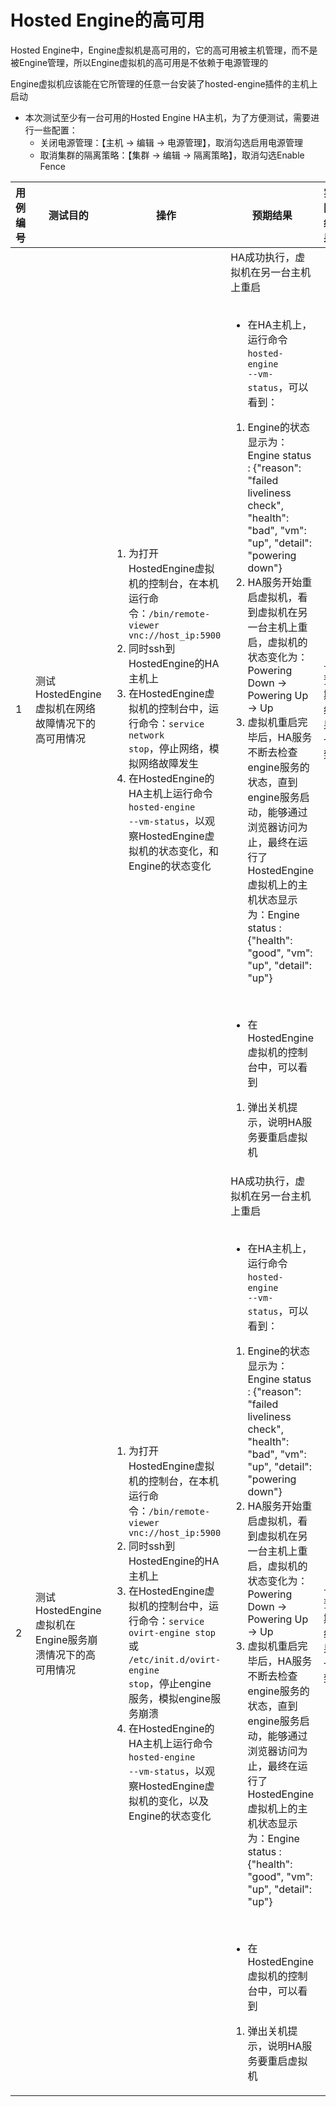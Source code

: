 # Hosted Engine的高可用

Hosted Engine中，Engine虚拟机是高可用的，它的高可用被主机管理，而不是被Engine管理，所以Engine虚拟机的高可用是不依赖于电源管理的

Engine虚拟机应该能在它所管理的任意一台安装了hosted-engine插件的主机上启动

* 本次测试至少有一台可用的Hosted Engine HA主机，为了方便测试，需要进行一些配置：
  * 关闭电源管理：【主机 -> 编辑 -> 电源管理】，取消勾选启用电源管理
  * 取消集群的隔离策略：【集群 -> 编辑 -> 隔离策略】，取消勾选Enable Fence


|用例编号|测试目的|操作|预期结果|实际结果|备注|
|--------|--------|----|--------|--------|----|
|1|测试HostedEngine虚拟机在网络故障情况下的高可用情况|<ol><li>为打开HostedEngine虚拟机的控制台，在本机运行命令：<code>/bin/remote-viewer vnc://host_ip:5900</code></li><li>同时ssh到HostedEngine的HA主机上</li><li>在HostedEngine虚拟机的控制台中，运行命令：<code>service network stop</code>，停止网络，模拟网络故障发生</li><li>在HostedEngine的HA主机上运行命令<code>hosted-engine --vm-status</code>，以观察HostedEngine虚拟机的状态变化，和Engine的状态变化</li></ol>|HA成功执行，虚拟机在另一台主机上重启<br /><br /><ul><li>在HA主机上，运行命令<code>hosted-engine --vm-status</code>，可以看到：</li></ul><ol><li>Engine的状态显示为：Engine status : {"reason": "failed liveliness check", "health": "bad", "vm": "up", "detail": "powering down"}</li><li>HA服务开始重启虚拟机，看到虚拟机在另一台主机上重启，虚拟机的状态变化为：Powering Down -> Powering Up -> Up</li><li>虚拟机重启完毕后，HA服务不断去检查engine服务的状态，直到engine服务启动，能够通过浏览器访问为止，最终在运行了HostedEngine虚拟机上的主机状态显示为：Engine status : {"health": "good", "vm": "up", "detail": "up"}</li></ol><br /><ul><li>在HostedEngine虚拟机的控制台中，可以看到</li></ul><ol><li>弹出关机提示，说明HA服务要重启虚拟机</li></ol>|与预期结果一致|另一台可用主机的分数不能为0，也不能处于本地维护（maintenance mode=local），HostedEngine虚拟机不会在以上两种情况下的主机上重启|
|2|测试HostedEngine虚拟机在Engine服务崩溃情况下的高可用情况|<ol><li>为打开HostedEngine虚拟机的控制台，在本机运行命令：<code>/bin/remote-viewer vnc://host_ip:5900</code></li><li>同时ssh到HostedEngine的HA主机上</li><li>在HostedEngine虚拟机的控制台中，运行命令：<code>service ovirt-engine stop</code> 或 <code>/etc/init.d/ovirt-engine stop</code>，停止engine服务，模拟engine服务崩溃</li><li>在HostedEngine的HA主机上运行命令<code>hosted-engine --vm-status</code>，以观察HostedEngine虚拟机的变化，以及Engine的状态变化</li></ol>|HA成功执行，虚拟机在另一台主机上重启<br /><br /><ul><li>在HA主机上，运行命令<code>hosted-engine --vm-status</code>，可以看到：</li></ul><ol><li>Engine的状态显示为：Engine status : {"reason": "failed liveliness check", "health": "bad", "vm": "up", "detail": "powering down"}</li><li>HA服务开始重启虚拟机，看到虚拟机在另一台主机上重启，虚拟机的状态变化为：Powering Down -> Powering Up -> Up</li><li>虚拟机重启完毕后，HA服务不断去检查engine服务的状态，直到engine服务启动，能够通过浏览器访问为止，最终在运行了HostedEngine虚拟机上的主机状态显示为：Engine status : {"health": "good", "vm": "up", "detail": "up"}</li></ol><br /><ul><li>在HostedEngine虚拟机的控制台中，可以看到</li></ul><ol><li>弹出关机提示，说明HA服务要重启虚拟机</li></ol>|与预期结果一致|<ol><li>另一台可用主机的分数不能为0，也不能处于本地维护（maintenance mode=local），HostedEngine虚拟机不会在以上两种情况下的主机上重启</li><li>目前，当engine服务停止时，只实现了重启虚拟机的情况，将来可能实现仅仅重启engine服务而不重启虚拟机</li></ol>|

